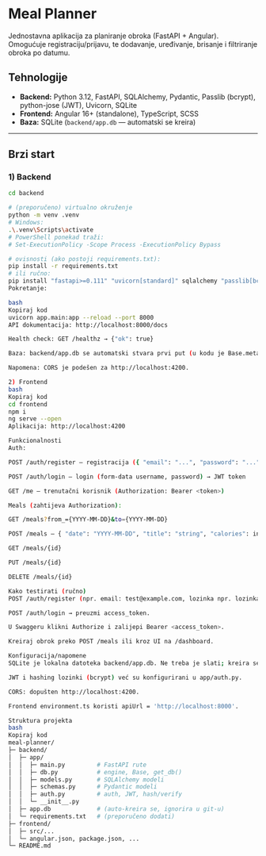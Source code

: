 # Meal Planner

Jednostavna aplikacija za planiranje obroka (FastAPI + Angular).  
Omogućuje registraciju/prijavu, te dodavanje, uređivanje, brisanje i filtriranje obroka po datumu.

## Tehnologije

- **Backend:** Python 3.12, FastAPI, SQLAlchemy, Pydantic, Passlib (bcrypt), python-jose (JWT), Uvicorn, SQLite
- **Frontend:** Angular 16+ (standalone), TypeScript, SCSS
- **Baza:** SQLite (`backend/app.db` — automatski se kreira)

---

## Brzi start

### 1) Backend

```bash
cd backend

# (preporučeno) virtualno okruženje
python -m venv .venv
# Windows:
.\.venv\Scripts\activate
# PowerShell ponekad traži:
# Set-ExecutionPolicy -Scope Process -ExecutionPolicy Bypass

# ovisnosti (ako postoji requirements.txt):
pip install -r requirements.txt
# ili ručno:
pip install "fastapi>=0.111" "uvicorn[standard]" sqlalchemy "passlib[bcrypt]" "python-jose[cryptography]" python-multipart pydantic "pydantic[email]"
Pokretanje:

bash
Kopiraj kod
uvicorn app.main:app --reload --port 8000
API dokumentacija: http://localhost:8000/docs

Health check: GET /healthz → {"ok": true}

Baza: backend/app.db se automatski stvara prvi put (u kodu je Base.metadata.create_all(bind=engine)).

Napomena: CORS je podešen za http://localhost:4200.

2) Frontend
bash
Kopiraj kod
cd frontend
npm i
ng serve --open
Aplikacija: http://localhost:4200

Funkcionalnosti
Auth:

POST /auth/register — registracija ({ "email": "...", "password": "..." })

POST /auth/login — login (form-data username, password) → JWT token

GET /me — trenutačni korisnik (Authorization: Bearer <token>)

Meals (zahtijeva Authorization):

GET /meals?from_={YYYY-MM-DD}&to={YYYY-MM-DD}

POST /meals — { "date": "YYYY-MM-DD", "title": "string", "calories": int }

GET /meals/{id}

PUT /meals/{id}

DELETE /meals/{id}

Kako testirati (ručno)
POST /auth/register (npr. email: test@example.com, lozinka npr. lozinka123).

POST /auth/login → preuzmi access_token.

U Swaggeru klikni Authorize i zalijepi Bearer <access_token>.

Kreiraj obrok preko POST /meals ili kroz UI na /dashboard.

Konfiguracija/napomene
SQLite je lokalna datoteka backend/app.db. Ne treba je slati; kreira se automatski.

JWT i hashing lozinki (bcrypt) već su konfigurirani u app/auth.py.

CORS: dopušten http://localhost:4200.

Frontend environment.ts koristi apiUrl = 'http://localhost:8000'.

Struktura projekta
bash
Kopiraj kod
meal-planner/
├─ backend/
│  ├─ app/
│  │  ├─ main.py         # FastAPI rute
│  │  ├─ db.py           # engine, Base, get_db()
│  │  ├─ models.py       # SQLAlchemy modeli
│  │  ├─ schemas.py      # Pydantic modeli
│  │  ├─ auth.py         # auth, JWT, hash/verify
│  │  └─ __init__.py
│  ├─ app.db             # (auto-kreira se, ignorira u git-u)
│  └─ requirements.txt   # (preporučeno dodati)
├─ frontend/
│  ├─ src/...
│  └─ angular.json, package.json, ...
└─ README.md
